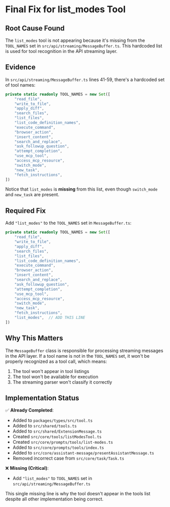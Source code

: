 # Final Fix for list_modes Tool

## Root Cause Found

The `list_modes` tool is not appearing because it's missing from the `TOOL_NAMES` set in `src/api/streaming/MessageBuffer.ts`. This hardcoded list is used for tool recognition in the API streaming layer.

## Evidence

In `src/api/streaming/MessageBuffer.ts` lines 41-59, there's a hardcoded set of tool names:

```typescript
private static readonly TOOL_NAMES = new Set([
    "read_file",
    "write_to_file",
    "apply_diff",
    "search_files",
    "list_files",
    "list_code_definition_names",
    "execute_command",
    "browser_action",
    "insert_content",
    "search_and_replace",
    "ask_followup_question",
    "attempt_completion",
    "use_mcp_tool",
    "access_mcp_resource",
    "switch_mode",
    "new_task",
    "fetch_instructions",
])
```

Notice that `list_modes` is **missing** from this list, even though `switch_mode` and `new_task` are present.

## Required Fix

Add `"list_modes"` to the `TOOL_NAMES` set in `MessageBuffer.ts`:

```typescript
private static readonly TOOL_NAMES = new Set([
    "read_file",
    "write_to_file",
    "apply_diff",
    "search_files",
    "list_files",
    "list_code_definition_names",
    "execute_command",
    "browser_action",
    "insert_content",
    "search_and_replace",
    "ask_followup_question",
    "attempt_completion",
    "use_mcp_tool",
    "access_mcp_resource",
    "switch_mode",
    "new_task",
    "fetch_instructions",
    "list_modes",  // ADD THIS LINE
])
```

## Why This Matters

The `MessageBuffer` class is responsible for processing streaming messages in the API layer. If a tool name is not in the `TOOL_NAMES` set, it won't be properly recognized as a tool call, which means:

1. The tool won't appear in tool listings
2. The tool won't be available for execution
3. The streaming parser won't classify it correctly

## Implementation Status

✅ **Already Completed**:

- Added to `packages/types/src/tool.ts`
- Added to `src/shared/tools.ts`
- Added to `src/shared/ExtensionMessage.ts`
- Created `src/core/tools/listModesTool.ts`
- Created `src/core/prompts/tools/list-modes.ts`
- Added to `src/core/prompts/tools/index.ts`
- Added to `src/core/assistant-message/presentAssistantMessage.ts`
- Removed incorrect case from `src/core/task/Task.ts`

❌ **Missing (Critical)**:

- Add `"list_modes"` to `TOOL_NAMES` set in `src/api/streaming/MessageBuffer.ts`

This single missing line is why the tool doesn't appear in the tools list despite all other implementation being correct.
